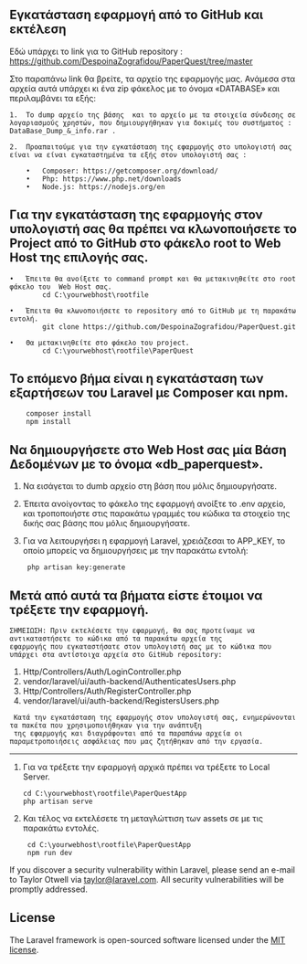 Εγκατάσταση εφαρμογή από το GitHub και εκτέλεση
-------------------------------------------------
Εδώ υπάρχει το link για το GitHub repository :  https://github.com/DespoinaZografidou/PaperQuest/tree/master

Στο παραπάνω link θα βρείτε, τα αρχείο της εφαρμογής μας. Ανάμεσα στα αρχεία αυτά υπάρχει κι ένα zip φάκελος με το όνομα «DATABASE» και περιλαμβάνει τα εξής:
    
    1.	Το dump αρχείο της βάσης  και το αρχείο με τα στοιχεία σύνδεσης σε λογαριασμούς χρηστών, που δημιουργήθηκαν για δοκιμές του συστήματος : DataBase_Dump_&_info.rar .
    
    2.	Προαπαιτούμε για την εγκατάσταση της εφαρμογής στο υπολογιστή σας είναι να είναι εγκαταστημένα τα εξής στον υπολογιστή σας :
   
        •	Composer: https://getcomposer.org/download/
  	    •	Php: https://www.php.net/downloads 
        •	Node.js: https://nodejs.org/en
  	
Για την εγκατάσταση της εφαρμογής στον υπολογιστή σας θα πρέπει να κλωνοποιήσετε το Project από το GitHub στο φάκελο root to Web Host της επιλογής σας.
--------------------------------------------------------------------------------------------------------------------------------------------------------
    •	Έπειτα θα ανοίξετε το command prompt και θα μετακινηθείτε στο root φάκελο του  Web Host σας.
	        cd C:\yourwebhost\rootfile
         
    •	Έπειτα θα κλωνοποιήσετε το repository από το GitHub με τη παρακάτω εντολή.
  	        git clone https://github.com/DespoinaZografidou/PaperQuest.git
           
    •	Θα μετακινηθείτε στο φάκελο του project.
  	        cd C:\yourwebhost\rootfile\PaperQuest
           
Το επόμενο βήμα είναι η εγκατάσταση των εξαρτήσεων του Laravel με Composer και npm.
------------------------------------------------------------------------------------
	    composer install
        npm install
        
Να δημιουργήσετε στο Web Host σας μία Βάση Δεδομένων με το όνομα «db_paperquest».
------------------------------------------------------------------------------------
1.	Να εισάγεται το dumb αρχείο στη βάση που μόλις δημιουργήσατε.

2.	Έπειτα ανοίγοντας  το φάκελο της εφαρμογή ανοίξτε το .env αρχείο, και τροποποιήστε στις παρακάτω γραμμές του κώδικα τα στοιχείο της δικής σας βάσης που μόλις δημιουργήσατε.

3. Για να λειτουργήσει η εφαρμογή Laravel, χρειάζεσαι το APP_KEY, το οποίο μπορείς να δημιουργήσεις με την παρακάτω εντολή:
   
	    php artisan key:generate
   
 Μετά από αυτά τα βήματα είστε έτοιμοι να τρέξετε την εφαρμογή.  	
----------------------------------------------------------------
   
    ΣΗΜΕΙΩΣΗ: Πριν εκτελέσετε την εφαρμογή, θα σας προτείναμε να αντικαταστήσετε το κώδικα από τα παρακάτω αρχεία της         
    εφαρμογής που εγκαταστήσατε στον υπολογιστή σας με το κώδικα που υπάρχει στα αντίστοιχα αρχεία στο GitHub repository:     
                                                                                                                              
   1.	Http/Controllers/Auth/LoginController.php                                                                              
   2.	vendor/laravel/ui/auth-backend/AuthenticatesUsers.php                                                                  
   3.	Http/Controllers/Auth/RegisterController.php                                                                           
   4.	vendor/laravel/ui/auth-backend/RegistersUsers.php                                                                      
                                                                                                                              
     Κατά την εγκατάσταση της εφαρμογής στον υπολογιστή σας, ενημερώνονται τα πακέτα που χρησιμοποιήθηκαν για την ανάπτυξη    
     της εφαρμογής και διαγράφονται από τα παραπάνω αρχεία οι παραμετροποιήσεις ασφάλειας που μας ζητήθηκαν από την εργασία.  
     
  ------------------------------------------------------------------------------------------------------------------------------
  
1.	Για να τρέξετε την εφαρμογή αρχικά πρέπει να τρέξετε  το Local Server.
   
	    cd C:\yourwebhost\rootfile\PaperQuestApp
        php artisan serve
  	
2. Και τέλος να εκτελέσετε τη μεταγλώττιση των assets σε με τις παρακάτω εντολές.
   
	    cd C:\yourwebhost\rootfile\PaperQuestApp
        npm run dev


If you discover a security vulnerability within Laravel, please send an e-mail to Taylor Otwell via [taylor@laravel.com](mailto:taylor@laravel.com). All security vulnerabilities will be promptly addressed.

## License

The Laravel framework is open-sourced software licensed under the [MIT license](https://opensource.org/licenses/MIT).
